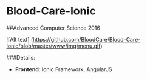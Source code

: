 # Blood-Care-Ionic 
##Advanced Computer Science 2016

![Alt text] (https://github.com/BloodCare/Blood-Care-Ionic/blob/master/www/img/menu.gif)

###Details:
* **Frontend**: Ionic Framework, AngularJS
